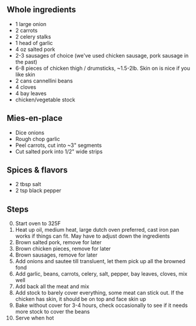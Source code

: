 ## Whole ingredients
- 1 large onion
- 2 carrots
- 2 celery stalks
- 1 head of garlic
- 4 oz salted pork
- 2-3 sausages of choice (we've used chicken sausage, pork sausage in the past)
- 6-8 pieces of chicken thigh / drumsticks, ~1.5-2lb. Skin on is nice if you like skin
- 2 cans cannellini beans
- 4 cloves
- 4 bay leaves
- chicken/vegetable stock

## Mies-en-place
- Dice onions
- Rough chop garlic
- Peel carrots, cut into ~3" segments
- Cut salted pork into 1/2" wide strips

## Spices & flavors
- 2 tbsp salt
- 2 tsp black pepper

## Steps
0. Start oven to 325F
1. Heat up oil, medium heat, large dutch oven preferred, cast iron pan works if things can fit. May have to adjust down the ingredients
2. Brown salted pork, remove for later
3. Brown chicken pieces, remove for later
4. Brown sausages, remove for later
5. Add onions and sautee till transluent, let them pick up all the browned fond
6. Add garlic, beans, carrots, celery, salt, pepper, bay leaves, cloves, mix well
7. Add back all the meat and mix
8. Add stock to barely cover everything, some meat can stick out. If the chicken has skin, it should be on top and face skin up
9. Bake without cover for 3-4 hours, check occasionally to see if it needs more stock to cover the beans
10. Serve when hot
